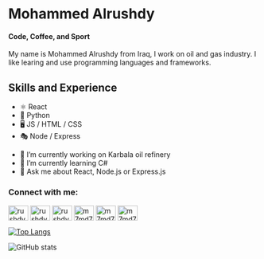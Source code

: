 # Mohammed Alrushdy
#### Code, Coffee, and Sport

My name is Mohammed Alrushdy from Iraq, I work on oil and gas industry. I like learing and use programming languages and frameworks.


## Skills and Experience
* ⚛️ React
* 🐍 Python
* 🖥️ JS / HTML / CSS
* 🎭 Node / Express

- 🔭 I’m currently working on Karbala oil refinery 
- 🌱 I’m currently learning C# 
- 💬 Ask me about React, Node.js or Express.js

<h3 align="left">Connect with me:</h3>
<p align="left">

<a href="https://twitter.com/rushdy87" target="_blank"><img align="center" src="https://raw.githubusercontent.com/rahuldkjain/github-profile-readme-generator/master/src/images/icons/Social/twitter.svg" alt="rushdy87" height="30" width="40" /></a> <a href="https://linkedin.com/in/rushdy87" target="_blank"><img align="center" src="https://raw.githubusercontent.com/rahuldkjain/github-profile-readme-generator/master/src/images/icons/Social/linked-in-alt.svg" alt="rushdy87" height="30" width="40" /></a> <a href="https://discord.gg/rushdy87" target="_blank"><img align="center" src="https://raw.githubusercontent.com/rahuldkjain/github-profile-readme-generator/master/src/images/icons/Social/discord.svg" alt="rushdy87" height="30" width="40" /></a> <a href="https://www.instagram.com/m7md7sam87" target="_blank"><img align="center" src="https://raw.githubusercontent.com/rahuldkjain/github-profile-readme-generator/master/src/images/icons/Social/instagram.svg" alt="m7md7sam87" height="30" width="40" /></a> <a href="https://www.goodreads.com/user/show/14624871-mohammed-hussam" target="_blank"><img align="center" src="https://upload.wikimedia.org/wikipedia/commons/5/5a/Goodreads_logo_-_SuperTinyIcons.svg" alt="m7md7sam87" height="30" width="40" /></a> <a href="mailto:mohammed_alrushdy@yahoo.com" target="_blank"><img align="center" src="https://raw.githubusercontent.com/rahuldkjain/github-profile-readme-generator/master/src/images/icons/Social/yahoo.svg" alt="m7md7sam87" height="30" width="40" /></a>
</p>

[![Top Langs](https://github-readme-stats.vercel.app/api/top-langs/?username=rushdy87)](https://github.com/anuraghazra/github-readme-stats)

![GitHub stats](https://github-readme-stats.vercel.app/api?username=rushdy87&show_icons=true)  




<!---
rushdy87/rushdy87 is a ✨ special ✨ repository because its `README.md` (this file) appears on your GitHub profile.
You can click the Preview link to take a look at your changes.
--->
